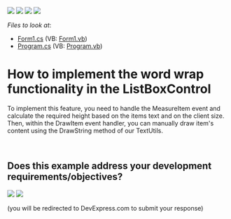 <!-- default badges list -->
![](https://img.shields.io/endpoint?url=https://codecentral.devexpress.com/api/v1/VersionRange/128621406/13.1.4%2B)
[![](https://img.shields.io/badge/Open_in_DevExpress_Support_Center-FF7200?style=flat-square&logo=DevExpress&logoColor=white)](https://supportcenter.devexpress.com/ticket/details/E1227)
[![](https://img.shields.io/badge/📖_How_to_use_DevExpress_Examples-e9f6fc?style=flat-square)](https://docs.devexpress.com/GeneralInformation/403183)
[![](https://img.shields.io/badge/💬_Leave_Feedback-feecdd?style=flat-square)](#does-this-example-address-your-development-requirementsobjectives)
<!-- default badges end -->
<!-- default file list -->
*Files to look at*:

* [Form1.cs](./CS/S131055/Form1.cs) (VB: [Form1.vb](./VB/S131055/Form1.vb))
* [Program.cs](./CS/S131055/Program.cs) (VB: [Program.vb](./VB/S131055/Program.vb))
<!-- default file list end -->
# How to implement the word wrap functionality in the ListBoxControl


<p>To implement this feature, you need to handle the MeasureItem event and calculate the required height based on the items text and on the client size. Then, within the DrawItem event handler, you can manually draw item's content using the DrawString method of our TextUtils.</p>

<br/>


<!-- feedback -->
## Does this example address your development requirements/objectives?

[<img src="https://www.devexpress.com/support/examples/i/yes-button.svg"/>](https://www.devexpress.com/support/examples/survey.xml?utm_source=github&utm_campaign=winforms-listbox-item-templates-enable-word-wrap&~~~was_helpful=yes) [<img src="https://www.devexpress.com/support/examples/i/no-button.svg"/>](https://www.devexpress.com/support/examples/survey.xml?utm_source=github&utm_campaign=winforms-listbox-item-templates-enable-word-wrap&~~~was_helpful=no)

(you will be redirected to DevExpress.com to submit your response)
<!-- feedback end -->
